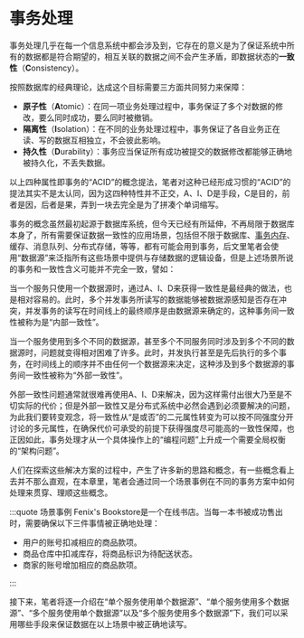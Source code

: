 # 事务处理

事务处理几乎在每一个信息系统中都会涉及到，它存在的意义是为了保证系统中所有的数据都是符合期望的，相互关联的数据之间不会产生矛盾，即数据状态的**一致性**（**C**onsistency）。

按照数据库的经典理论，达成这个目标需要三方面共同努力来保障：

- **原子性**（**A**tomic）：在同一项业务处理过程中，事务保证了多个对数据的修改，要么同时成功，要么同时被撤销。
- **隔离性**（**I**solation）：在不同的业务处理过程中，事务保证了各自业务正在读、写的数据互相独立，不会彼此影响。
- **持久性**（**D**urability）：事务应当保证所有成功被提交的数据修改都能够正确地被持久化，不丢失数据。

以上四种属性即事务的“ACID”的概念提法，笔者对这种已经形成习惯的“ACID”的提法其实不是太认同，因为这四种特性并不正交，A、I、D是手段，C是目的，前者是因，后者是果，弄到一块去完全是为了拼凑个单词缩写。

事务的概念虽然最初起源于数据库系统，但今天已经有所延伸，不再局限于数据库本身了，所有需要保证数据一致性的应用场景，包括但不限于数据库、[事务内存](https://en.wikipedia.org/wiki/Transactional_memory)、缓存、消息队列、分布式存储，等等，都有可能会用到事务，后文里笔者会使用“数据源”来泛指所有这些场景中提供与存储数据的逻辑设备，但是上述场景所说的事务和一致性含义可能并不完全一致，譬如：

当一个服务只使用一个数据源时，通过A、I、D来获得一致性是最经典的做法，也是相对容易的。此时，多个并发事务所读写的数据能够被数据源感知是否存在冲突，并发事务的读写在时间线上的最终顺序是由数据源来确定的，这种事务间一致性被称为是“内部一致性”。

当一个服务使用到多个不同的数据源，甚至多个不同服务同时涉及到多个不同的数据源时，问题就变得相对困难了许多。此时，并发执行甚至是先后执行的多个事务，在时间线上的顺序并不由任何一个数据源来决定，这种涉及到多个数据源的事务间一致性被称为“外部一致性”。

外部一致性问题通常就很难再使用A、I、D来解决，因为这样需付出很大乃至是不切实际的代价；但是外部一致性又是分布式系统中必然会遇到必须要解决的问题，为此我们要转变观念，将一致性从“是或否”的二元属性转变为可以按不同强度分开讨论的多元属性，在确保代价可承受的前提下获得强度尽可能高的一致性保障，也正因如此，事务处理才从一个具体操作上的“编程问题”上升成一个需要全局权衡的“架构问题”。

人们在探索这些解决方案的过程中，产生了许多新的思路和概念，有一些概念看上去并不那么直观，在本章里，笔者会通过同一个场景事例在不同的事务方案中如何处理来贯穿、理顺这些概念。

:::quote 场景事例
Fenix's Bookstore是一个在线书店。当每一本书被成功售出时，需要确保以下三件事情被正确地处理：

 - 用户的账号扣减相应的商品款项。
 - 商品仓库中扣减库存，将商品标识为待配送状态。
 - 商家的账号增加相应的商品款项。

:::

接下来，笔者将逐一介绍在“单个服务使用单个数据源”、“单个服务使用多个数据源”、“多个服务使用单个数据源”以及“多个服务使用多个数据源”下，我们可以采用哪些手段来保证数据在以上场景中被正确地读写。